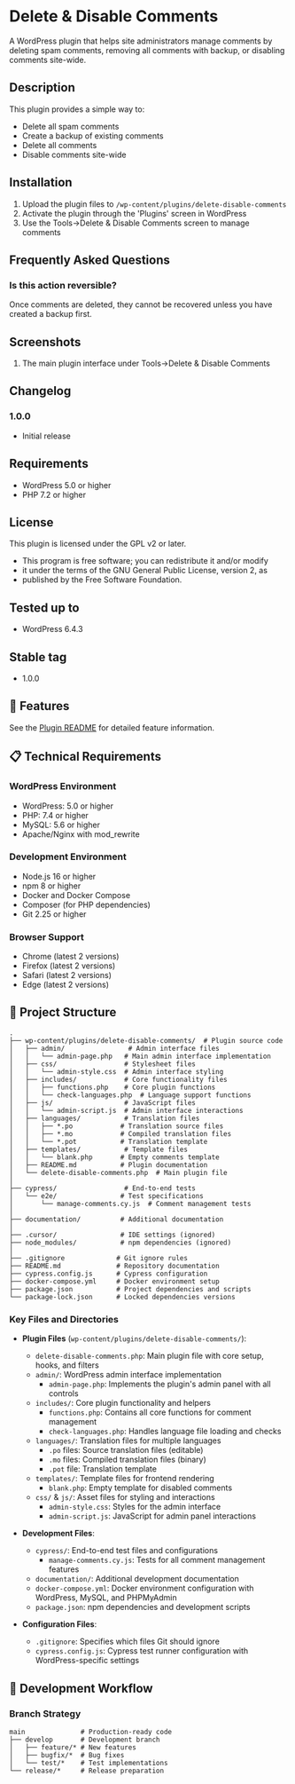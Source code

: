 # Delete & Disable Comments

A WordPress plugin that helps site administrators manage comments by deleting spam comments, removing all comments with backup, or disabling comments site-wide.

## Description

This plugin provides a simple way to:
- Delete all spam comments
- Create a backup of existing comments
- Delete all comments
- Disable comments site-wide

## Installation

1. Upload the plugin files to `/wp-content/plugins/delete-disable-comments`
2. Activate the plugin through the 'Plugins' screen in WordPress
3. Use the Tools->Delete & Disable Comments screen to manage comments

## Frequently Asked Questions

### Is this action reversible?

Once comments are deleted, they cannot be recovered unless you have created a backup first.

## Screenshots

1. The main plugin interface under Tools->Delete & Disable Comments

## Changelog

### 1.0.0
* Initial release

## Requirements

* WordPress 5.0 or higher
* PHP 7.2 or higher

## License

This plugin is licensed under the GPL v2 or later.

* This program is free software; you can redistribute it and/or modify
* it under the terms of the GNU General Public License, version 2, as
* published by the Free Software Foundation.

## Tested up to

* WordPress 6.4.3

## Stable tag

* 1.0.0

## 🌟 Features

See the [Plugin README](wp-content/plugins/delete-disable-comments/README.md) for detailed feature information.

## 📋 Technical Requirements

### WordPress Environment
- WordPress: 5.0 or higher
- PHP: 7.4 or higher
- MySQL: 5.6 or higher
- Apache/Nginx with mod_rewrite

### Development Environment
- Node.js 16 or higher
- npm 8 or higher
- Docker and Docker Compose
- Composer (for PHP dependencies)
- Git 2.25 or higher

### Browser Support
- Chrome (latest 2 versions)
- Firefox (latest 2 versions)
- Safari (latest 2 versions)
- Edge (latest 2 versions)

## 📁 Project Structure

```
.
├── wp-content/plugins/delete-disable-comments/  # Plugin source code
│   ├── admin/                # Admin interface files
│   │   └── admin-page.php   # Main admin interface implementation
│   ├── css/                 # Stylesheet files
│   │   └── admin-style.css  # Admin interface styling
│   ├── includes/            # Core functionality files
│   │   ├── functions.php    # Core plugin functions
│   │   └── check-languages.php  # Language support functions
│   ├── js/                  # JavaScript files
│   │   └── admin-script.js  # Admin interface interactions
│   ├── languages/           # Translation files
│   │   ├── *.po            # Translation source files
│   │   ├── *.mo            # Compiled translation files
│   │   └── *.pot           # Translation template
│   ├── templates/           # Template files
│   │   └── blank.php       # Empty comments template
│   ├── README.md           # Plugin documentation
│   └── delete-disable-comments.php  # Main plugin file
│
├── cypress/                 # End-to-end tests
│   └── e2e/                # Test specifications
│       └── manage-comments.cy.js  # Comment management tests
│
├── documentation/          # Additional documentation
│
├── .cursor/                # IDE settings (ignored)
├── node_modules/           # npm dependencies (ignored)
│
├── .gitignore             # Git ignore rules
├── README.md              # Repository documentation
├── cypress.config.js      # Cypress configuration
├── docker-compose.yml     # Docker environment setup
├── package.json           # Project dependencies and scripts
└── package-lock.json      # Locked dependencies versions
```

### Key Files and Directories

- **Plugin Files** (`wp-content/plugins/delete-disable-comments/`):
  - `delete-disable-comments.php`: Main plugin file with core setup, hooks, and filters
  - `admin/`: WordPress admin interface implementation
    - `admin-page.php`: Implements the plugin's admin panel with all controls
  - `includes/`: Core plugin functionality and helpers
    - `functions.php`: Contains all core functions for comment management
    - `check-languages.php`: Handles language file loading and checks
  - `languages/`: Translation files for multiple languages
    - `.po` files: Source translation files (editable)
    - `.mo` files: Compiled translation files (binary)
    - `.pot` file: Translation template
  - `templates/`: Template files for frontend rendering
    - `blank.php`: Empty template for disabled comments
  - `css/` & `js/`: Asset files for styling and interactions
    - `admin-style.css`: Styles for the admin interface
    - `admin-script.js`: JavaScript for admin panel interactions

- **Development Files**:
  - `cypress/`: End-to-end test files and configurations
    - `manage-comments.cy.js`: Tests for all comment management features
  - `documentation/`: Additional development documentation
  - `docker-compose.yml`: Docker environment configuration with WordPress, MySQL, and PHPMyAdmin
  - `package.json`: npm dependencies and development scripts

- **Configuration Files**:
  - `.gitignore`: Specifies which files Git should ignore
  - `cypress.config.js`: Cypress test runner configuration with WordPress-specific settings

## 🔄 Development Workflow

### Branch Strategy
```
main              # Production-ready code
├── develop       # Development branch
│   ├── feature/* # New features
│   ├── bugfix/*  # Bug fixes
│   └── test/*    # Test implementations
└── release/*     # Release preparation
```